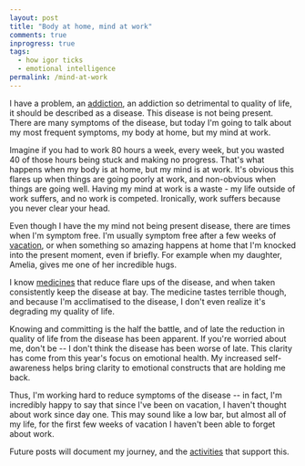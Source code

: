 ```yaml
---
layout: post
title: "Body at home, mind at work"
comments: true
inprogress: true
tags:
  - how igor ticks
  - emotional intelligence
permalink: /mind-at-work
---
```


I have a problem, an [addiction](/addiction), an addiction so detrimental to quality of life, it should be described as a disease. This disease is not being present. There are many symptoms of the disease, but today I'm going to talk about my most frequent symptoms, my body at home, but my mind at work.

Imagine if you had to work 80 hours a week, every week, but you wasted 40 of those hours being stuck and making no progress. That's what happens when my body is at home, but my mind is at work. It's obvious this flares up when things are going poorly at work, and non-obvious when things are going well. Having my mind at work is a waste - my life outside of work suffers, and no work is competed. Ironically, work suffers because you never clear your head.

Even though I have the my mind not being present disease, there are times when I'm symptom free. I'm usually symptom free after a few weeks of [vacation](/time-off), or when something so amazing happens at home that I'm knocked into the present moment, even if briefly. For example when my daughter, Amelia, gives me one of her incredible hugs.

I know [medicines](/emotional-health) that reduce flare ups of the disease, and when taken consistently keep the disease at bay. The medicine tastes terrible though, and because I'm acclimatised to the disease, I don't even realize it's degrading my quality of life.

Knowing and committing is the half the battle, and of late the reduction in quality of life from the disease has been apparent. If you're worried about me, don't be -- I don't think the disease has been worse of late. This clarity has come from this year's focus on emotional health. My increased self-awareness helps bring clarity to emotional constructs that are holding me back.

Thus, I'm working hard to reduce symptoms of the disease -- in fact, I'm incredibly happy to say that since I've been on vacation, I haven't thought about work since day one. This may sound like a low bar, but almost all of my life, for the first few weeks of vacation I haven't been able to forget about work.

Future posts will document my journey, and the [activities](/emotional-health) that support this.
